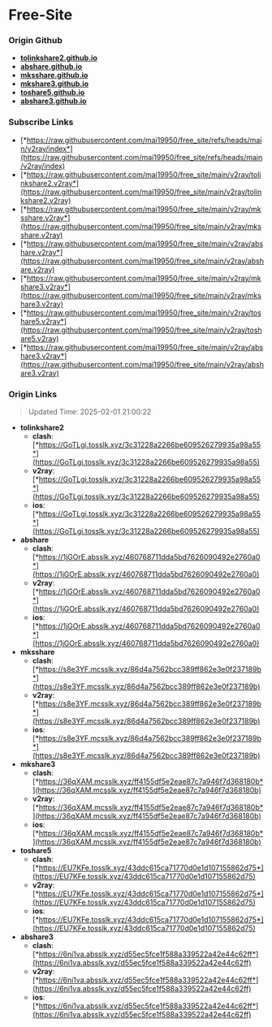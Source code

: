 # Free-Site

### Origin Github

- [**tolinkshare2.github.io**](https://github.com/tolinkshare2/tolinkshare2.github.io)
- [**abshare.github.io**](https://github.com/abshare/abshare.github.io)
- [**mksshare.github.io**](https://github.com/mksshare/mksshare.github.io)
- [**mkshare3.github.io**](https://github.com/mkshare3/mkshare3.github.io)
- [**toshare5.github.io**](https://github.com/toshare5/toshare5.github.io)
- [**abshare3.github.io**](https://github.com/abshare3/abshare3.github.io)

### Subscribe Links

- [*https://raw.githubusercontent.com/mai19950/free_site/refs/heads/main/v2ray/index*](https://raw.githubusercontent.com/mai19950/free_site/refs/heads/main/v2ray/index)
- [*https://raw.githubusercontent.com/mai19950/free_site/main/v2ray/tolinkshare2.v2ray*](https://raw.githubusercontent.com/mai19950/free_site/main/v2ray/tolinkshare2.v2ray)
- [*https://raw.githubusercontent.com/mai19950/free_site/main/v2ray/mksshare.v2ray*](https://raw.githubusercontent.com/mai19950/free_site/main/v2ray/mksshare.v2ray)
- [*https://raw.githubusercontent.com/mai19950/free_site/main/v2ray/abshare.v2ray*](https://raw.githubusercontent.com/mai19950/free_site/main/v2ray/abshare.v2ray)
- [*https://raw.githubusercontent.com/mai19950/free_site/main/v2ray/mkshare3.v2ray*](https://raw.githubusercontent.com/mai19950/free_site/main/v2ray/mkshare3.v2ray)
- [*https://raw.githubusercontent.com/mai19950/free_site/main/v2ray/toshare5.v2ray*](https://raw.githubusercontent.com/mai19950/free_site/main/v2ray/toshare5.v2ray)
- [*https://raw.githubusercontent.com/mai19950/free_site/main/v2ray/abshare3.v2ray*](https://raw.githubusercontent.com/mai19950/free_site/main/v2ray/abshare3.v2ray)

### Origin Links

> Updated Time: 2025-02-01 21:00:22

- **tolinkshare2**
  - **clash**: [*https://GoTLgi.tosslk.xyz/3c31228a2266be609526279935a98a55*](https://GoTLgi.tosslk.xyz/3c31228a2266be609526279935a98a55)
  - **v2ray**: [*https://GoTLgi.tosslk.xyz/3c31228a2266be609526279935a98a55*](https://GoTLgi.tosslk.xyz/3c31228a2266be609526279935a98a55)
  - **ios**: [*https://GoTLgi.tosslk.xyz/3c31228a2266be609526279935a98a55*](https://GoTLgi.tosslk.xyz/3c31228a2266be609526279935a98a55)
- **abshare**
  - **clash**: [*https://1jGOrE.absslk.xyz/460768711dda5bd7626090492e2760a0*](https://1jGOrE.absslk.xyz/460768711dda5bd7626090492e2760a0)
  - **v2ray**: [*https://1jGOrE.absslk.xyz/460768711dda5bd7626090492e2760a0*](https://1jGOrE.absslk.xyz/460768711dda5bd7626090492e2760a0)
  - **ios**: [*https://1jGOrE.absslk.xyz/460768711dda5bd7626090492e2760a0*](https://1jGOrE.absslk.xyz/460768711dda5bd7626090492e2760a0)
- **mksshare**
  - **clash**: [*https://s8e3YF.mcsslk.xyz/86d4a7562bcc389ff862e3e0f237189b*](https://s8e3YF.mcsslk.xyz/86d4a7562bcc389ff862e3e0f237189b)
  - **v2ray**: [*https://s8e3YF.mcsslk.xyz/86d4a7562bcc389ff862e3e0f237189b*](https://s8e3YF.mcsslk.xyz/86d4a7562bcc389ff862e3e0f237189b)
  - **ios**: [*https://s8e3YF.mcsslk.xyz/86d4a7562bcc389ff862e3e0f237189b*](https://s8e3YF.mcsslk.xyz/86d4a7562bcc389ff862e3e0f237189b)
- **mkshare3**
  - **clash**: [*https://36qXAM.mcsslk.xyz/ff4155df5e2eae87c7a946f7d368180b*](https://36qXAM.mcsslk.xyz/ff4155df5e2eae87c7a946f7d368180b)
  - **v2ray**: [*https://36qXAM.mcsslk.xyz/ff4155df5e2eae87c7a946f7d368180b*](https://36qXAM.mcsslk.xyz/ff4155df5e2eae87c7a946f7d368180b)
  - **ios**: [*https://36qXAM.mcsslk.xyz/ff4155df5e2eae87c7a946f7d368180b*](https://36qXAM.mcsslk.xyz/ff4155df5e2eae87c7a946f7d368180b)
- **toshare5**
  - **clash**: [*https://EU7KFe.tosslk.xyz/43ddc615ca71770d0e1d107155862d75*](https://EU7KFe.tosslk.xyz/43ddc615ca71770d0e1d107155862d75)
  - **v2ray**: [*https://EU7KFe.tosslk.xyz/43ddc615ca71770d0e1d107155862d75*](https://EU7KFe.tosslk.xyz/43ddc615ca71770d0e1d107155862d75)
  - **ios**: [*https://EU7KFe.tosslk.xyz/43ddc615ca71770d0e1d107155862d75*](https://EU7KFe.tosslk.xyz/43ddc615ca71770d0e1d107155862d75)
- **abshare3**
  - **clash**: [*https://6ni1va.absslk.xyz/d55ec5fce1f588a339522a42e44c62ff*](https://6ni1va.absslk.xyz/d55ec5fce1f588a339522a42e44c62ff)
  - **v2ray**: [*https://6ni1va.absslk.xyz/d55ec5fce1f588a339522a42e44c62ff*](https://6ni1va.absslk.xyz/d55ec5fce1f588a339522a42e44c62ff)
  - **ios**: [*https://6ni1va.absslk.xyz/d55ec5fce1f588a339522a42e44c62ff*](https://6ni1va.absslk.xyz/d55ec5fce1f588a339522a42e44c62ff)
